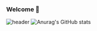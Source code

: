 ### Welcome 👋
![header](https://capsule-render.vercel.app/api?type=waving&color=gradient&customColorList=0,2,2,5,30&height=195&text=mongzii%20profile)
![Anurag's GitHub stats](https://github-readme-stats.vercel.app/api?username=mongzii&show_icons=true&theme=gotham)
<!--
**mongzii/mongzii** is a ✨ _special_ ✨ repository because its `README.md` (this file) appears on your GitHub profile.

Here are some ideas to get you started:

- 🔭 I’m currently working on ...
- 🌱 I’m currently learning ...
- 👯 I’m looking to collaborate on ...
- 🤔 I’m looking for help with ...
- 💬 Ask me about ...
- 📫 How to reach me: ...
- 😄 Pronouns: ...
- ⚡ Fun fact: ...
-->
